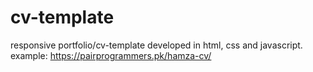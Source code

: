 # cv-template
responsive portfolio/cv-template developed in html, css and javascript. example: https://pairprogrammers.pk/hamza-cv/

